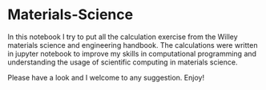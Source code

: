 # Materials-Science
In this notebook I try to put all the calculation exercise from the Willey materials science and engineering handbook.
The calculations were written in jupyter notebook to improve my skills in computational programming and understanding the usage of scientific computing in materials science.

Please have a look and I welcome to any suggestion.
Enjoy!
